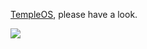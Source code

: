 [TempleOS](https://en.wikipedia.org/wiki/TempleOS), please have a look. 

![](https://media.giphy.com/media/XdE3y9BsX0ObDN3Wu4/giphy.gif)
